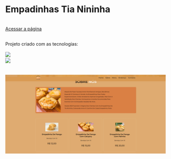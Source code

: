<h1>Empadinhas Tia Nininha</h1>
<br>
<a href="">Acessar a página</a>

<br>
<br>
<p>Projeto criado com as tecnologias:
<br>
<br>
    <img src="https://img.shields.io/badge/HTML5-E34F26?style=for-the-badge&logo=html5&logoColor=white">
    <br>
    <img src="https://img.shields.io/badge/CSS3-1572B6?style=for-the-badge&logo=css3&logoColor=white">
    <br>

<br>
<br>

<img src="https://github.com/JhonatanSamuel/Empadinhas-tia-nininha/blob/main/assets/empadinhas-tia-nininha.jpg?raw=true">
<br>

